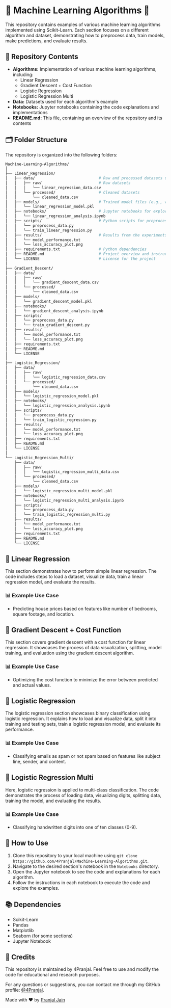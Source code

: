 # 🤖 Machine Learning Algorithms 🤖

This repository contains examples of various machine learning algorithms implemented using Scikit-Learn. Each section focuses on a different algorithm and dataset, demonstrating how to preprocess data, train models, make predictions, and evaluate results.

## 📁 Repository Contents

* **Algorithms:** Implementation of various machine learning algorithms, including:
	+ Linear Regression
	+ Gradient Descent + Cost Function
	+ Logistic Regression
	+ Logistic Regression Multi
* **Data:** Datasets used for each algorithm's example
* **Notebooks:** Jupyter notebooks containing the code explanations and implementations
* **README.md:** This file, containing an overview of the repository and its contents

## 🗂️ Folder Structure

The repository is organized into the following folders:

```bash
Machine-Learning-Algorithms/
│
├── Linear_Regression/
│   ├── data/                            # Raw and processed datasets used for modeling
│   │   ├── raw/                         # Raw datasets
│   │   │   └── linear_regression_data.csv
│   │   └── processed/                   # Cleaned datasets
│   │       └── cleaned_data.csv
│   ├── models/                          # Trained model files (e.g., weights or serialized models)
│   │   └── linear_regression_model.pkl
│   ├── notebooks/                       # Jupyter notebooks for exploratory analysis and training
│   │   └── linear_regression_analysis.ipynb
│   ├── scripts/                         # Python scripts for preprocessing, training, and testing
│   │   └── preprocess_data.py
│   │   └── train_linear_regression.py
│   ├── results/                         # Results from the experiments (e.g., plots, reports, performance metrics)
│   │   └── model_performance.txt
│   │   └── loss_accuracy_plot.png
│   ├── requirements.txt                 # Python dependencies
│   ├── README.md                        # Project overview and instructions
│   └── LICENSE                          # License for the project
│
├── Gradient_Descent/
│   ├── data/
│   │   ├── raw/
│   │   │   └── gradient_descent_data.csv
│   │   └── processed/
│   │       └── cleaned_data.csv
│   ├── models/
│   │   └── gradient_descent_model.pkl
│   ├── notebooks/
│   │   └── gradient_descent_analysis.ipynb
│   ├── scripts/
│   │   └── preprocess_data.py
│   │   └── train_gradient_descent.py
│   ├── results/
│   │   └── model_performance.txt
│   │   └── loss_accuracy_plot.png
│   ├── requirements.txt
│   ├── README.md
│   └── LICENSE
│
├── Logistic_Regression/
│   ├── data/
│   │   ├── raw/
│   │   │   └── logistic_regression_data.csv
│   │   └── processed/
│   │       └── cleaned_data.csv
│   ├── models/
│   │   └── logistic_regression_model.pkl
│   ├── notebooks/
│   │   └── logistic_regression_analysis.ipynb
│   ├── scripts/
│   │   └── preprocess_data.py
│   │   └── train_logistic_regression.py
│   ├── results/
│   │   └── model_performance.txt
│   │   └── loss_accuracy_plot.png
│   ├── requirements.txt
│   ├── README.md
│   └── LICENSE
│
└── Logistic_Regression_Multi/
    ├── data/
    │   ├── raw/
    │   │   └── logistic_regression_multi_data.csv
    │   └── processed/
    │       └── cleaned_data.csv
    ├── models/
    │   └── logistic_regression_multi_model.pkl
    ├── notebooks/
    │   └── logistic_regression_multi_analysis.ipynb
    ├── scripts/
    │   └── preprocess_data.py
    │   └── train_logistic_regression_multi.py
    ├── results/
    │   └── model_performance.txt
    │   └── loss_accuracy_plot.png
    ├── requirements.txt
    ├── README.md
    └── LICENSE
```

## 📝 Linear Regression

This section demonstrates how to perform simple linear regression. The code includes steps to load a dataset, visualize data, train a linear regression model, and evaluate the results.

### 📊 Example Use Case

* Predicting house prices based on features like number of bedrooms, square footage, and location.

## 📝 Gradient Descent + Cost Function

This section covers gradient descent with a cost function for linear regression. It showcases the process of data visualization, splitting, model training, and evaluation using the gradient descent algorithm.

### 📊 Example Use Case

* Optimizing the cost function to minimize the error between predicted and actual values.

## 📝 Logistic Regression

The logistic regression section showcases binary classification using logistic regression. It explains how to load and visualize data, split it into training and testing sets, train a logistic regression model, and evaluate its performance.

### 📊 Example Use Case

* Classifying emails as spam or not spam based on features like subject line, sender, and content.

## 📝 Logistic Regression Multi

Here, logistic regression is applied to multi-class classification. The code demonstrates the process of loading data, visualizing digits, splitting data, training the model, and evaluating the results.

### 📊 Example Use Case

* Classifying handwritten digits into one of ten classes (0-9).

## 🤔 How to Use

1. Clone this repository to your local machine using `git clone https://github.com/4Pranjal/Machine-Learning-Algorithms.git`.
2. Navigate to the desired section's notebook in the `Notebooks` directory.
3. Open the Jupyter notebook to see the code and explanations for each algorithm.
4. Follow the instructions in each notebook to execute the code and explore the examples.

## 📚 Dependencies

* Scikit-Learn
* Pandas
* Matplotlib
* Seaborn (for some sections)
* Jupyter Notebook

## 🙏 Credits

This repository is maintained by 4Pranjal. Feel free to use and modify the code for educational and research purposes.

For any questions or suggestions, you can contact me through my GitHub profile: [@4Pranjal](https://github.com/4Pranjal).

Made with ❤️ by [Pranjal Jain](https://github.com/4Pranjal)
